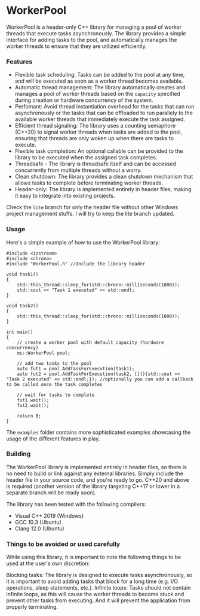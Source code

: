 # WorkerPool
WorkerPool is a header-only C++ library for managing a pool of worker threads that execute tasks asynchronously. The library provides a simple interface for adding tasks to the pool, and automatically manages the worker threads to ensure that they are utilized efficiently.

### Features
 * Flexible task scheduling: Tasks can be added to the pool at any time, and will be executed as soon as a worker thread becomes available.
 * Automatic thread management: The library automatically creates and manages a pool of worker threads based on the `capacity` specified during creation or hardware concurrency of the system.
 * Perfomant: Avoid thread instantiation overhead for the tasks that can run asynchronously or the tasks that can be offloaded to run parallely to the available worker threads that immediately execute the task assigned.
 * Efficient thread signaling: The library uses a counting semaphore (C++20) to signal worker threads when tasks are added to the pool, ensuring that threads are only woken up when there are tasks to execute.
 * Flexible task completion: An optional callable can be provided to the library to be executed when the assigned task completes.
 * Threadsafe - The library is threadsafe itself and can be accessed concurrently from multiple threads without a worry. 
 * Clean shutdown: The library provides a clean shutdown mechanism that allows tasks to complete before terminating worker threads.
 * Header-only: The library is implemented entirely in header files, making it easy to integrate into existing projects.
 
Check the `lite` branch for only the header file without other Windows project management stuffs. I will try to keep the lite branch updated.

### Usage
Here's a simple example of how to use the WorkerPool library:

```
#include <iostream>
#include <chrono>
#include "WorkerPool.h" //Include the library header

void task1()
{
    std::this_thread::sleep_for(std::chrono::milliseconds(1000));
    std::cout << "Task 1 executed" << std::endl;
}

void task2()
{
    std::this_thread::sleep_for(std::chrono::milliseconds(1000));
}

int main()
{
    // create a worker pool with default capacity (hardware concurrency)
    ms::WorkerPool pool;

    // add two tasks to the pool
    auto fut1 = pool.AddTaskForExecution(task1);
    auto fut2 = pool.AddTaskForExecution(task2, [](){std::cout << "Task 2 executed" << std::endl;}); //optionally you can add a callback to be called once the task completes

    // wait for tasks to complete
    fut1.wait();
    fut2.wait();

    return 0;
}
```

The `examples` folder contains more sophisticated examples showcasing the usage of the different features in play.

### Building
The WorkerPool library is implemented entirely in header files, so there is no need to build or link against any external libraries. Simply include the header file in your source code, and you're ready to go. C++20 and above is required (another version of the library targeting C++17 or lower in a separate branch will be ready soon).

The library has been tested with the following compilers:

* Visual C++ 2019 (Windows)
* GCC 10.3 (Ubuntu)
* Clang 12.0 (Ubuntu)

### Things to be avoided or used carefully
While using this library, it is important to note the following things to be used at the user's own discretion:

Blocking tasks: The library is designed to execute tasks asynchronously, so it is important to avoid adding tasks that block for a long time (e.g. I/O operations, sleep statements, etc.).
Infinite loops: Tasks should not contain infinite loops, as this will cause the worker threads to become stuck and prevent other tasks from executing. And it will prevent the application from properly terminating.
